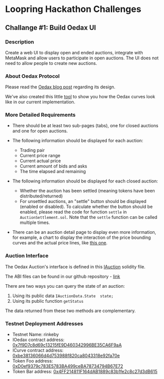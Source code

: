 # Loopring Hackathon Challenges

## Challange #1: Build Oedax UI

### Description

Create a web UI to display open and ended auctions, integrate with MetaMask and allow users to participate in open auctions. The UI does not need to allow people to create new auctions.


### About Oedax Protocol

Please read the [Oedax blog post](https://medium.com/loopring-protocol/oedax-looprings-open-ended-dutch-auction-exchange-model-d92cebbd3667) regarding its design.

We've also created this little [tool](https://loopring.github.io/protocols/curve.html) to show you how the Oedax curves look like in our current implementation.

### More Detailed Requirements

- There should be at least two sub-pages (tabs), one for closed auctions and one for open auctions.

- The following information should be displayed for each auction:
    - Trading pair
    - Current price range
    - Current actual price
    - Current amount of bids and asks
    - The time elapsed and remaining

- The following information should be displayed for each closed auction:
    - Whether the auction has been settled (meaning tokens have been distributed/returned)
    - For unsettled auctions, an "settle" button should be displayed (enabled or disabled). To calculate whether the button should be enabled, please read the code for function `settle` in `AuctionSettlement.sol`. Note that the `settle` function can be called multiple times.

- There can be an auction detail page to display even more information, for example, a chart to display the interaction of the price bounding curves and the actual price lines, like [this one](https://cdn-images-1.medium.com/max/1760/1*LBC-d01vn71WharDbGGDlg.jpeg).


### Auction Interface
The Oedax Auction's interface is defined in this [IAuction](https://github.com/Loopring/protocols/blob/master/packages/oedax_v1/contracts/iface/IAuction.sol) solidity file.

The ABI files can be found in our github repository - [link](../packages/oedax_v1/ABI/version10/)

There are two ways you can query the state of an auction:

1. Using its public data `IAuctionData.State  state;`
2. Using its public function `getStatus`

The data returned from these two methods are complementary.

### Testnet Deployment Addresses

- Testnet Name: rinkeby
- IOedax contract address: [0x7f9D7c8d69c13215fE9D460342996BE35CA6F9aA](https://rinkeby.etherscan.io/address/0x7f9d7c8d69c13215fe9d460342996be35ca6f9aa)
- ICurve contract address: [0xbe38136066d4d753988f820ca8043318e92fa70e](https://rinkeby.etherscan.io/address/0xbe38136066d4d753988f820ca8043318e92fa70e)
- Token Foo address: [0xD0ef9379c783E5783BA499ceBA78734794B67E72](https://rinkeby.etherscan.io/address/0xd0ef9379c783e5783ba499ceba78734794b67e72)
- Token Bar address: [0x4FF214811F164dAB1889c83b1fe2c8c27d3dB615](https://rinkeby.etherscan.io/address/0x4ff214811f164dab1889c83b1fe2c8c27d3db615)

